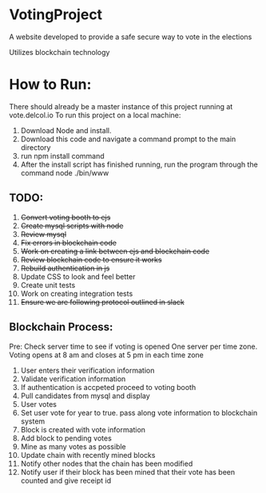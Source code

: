 # VotingProject
A website developed to provide a safe secure way to vote in the elections 

Utilizes blockchain technology

# How to Run:
There should already be a master instance of this project running at vote.delcol.io
To run this project on a local machine: 
1. Download Node and install.
2. Download this code and navigate a command prompt to the main directory
3. run npm install command
4. After the install script has finished running, run the program through the command node ./bin/www

TODO:
-
1. ~~Convert voting booth to ejs~~
2. ~~Create mysql scripts with node~~
3. ~~Review mysql~~
4. ~~Fix errors in blockchain code~~
5. ~~Work on creating a link between ejs and blockchain code~~
6. ~~Review blockchain code to ensure it works~~
7. ~~Rebuild authentication in js~~
8. Update CSS to look and feel better
9. Create unit tests
10. Work on creating integration tests
11. ~~Ensure we are following protocol outlined in slack~~


Blockchain Process:
-
Pre: Check server time to see if voting is opened
One server per time zone. Voting opens at 8 am and closes at 5 pm in each time zone
1. User enters their verification information
2. Validate verification information
3. If authentication is accpeted proceed to voting booth
4. Pull candidates from mysql and display
5. User votes
6. Set user vote for year to true. pass along vote information to blockchain system
7. Block is created with vote information
8. Add block to pending votes
9. Mine as many votes as possible
10. Update chain with recently mined blocks
11. Notify other nodes that the chain has been modified
12. Notify user if their block has been mined that their vote has been counted and give receipt id
